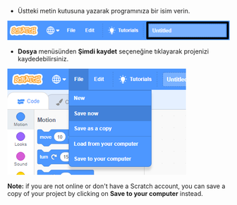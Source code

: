 + Üstteki metin kutusuna yazarak programınıza bir isim verin.

![scratch proje adı metin kutusu](images/name-annotated.png)

+ **Dosya** menüsünden **Şimdi kaydet** seçeneğine tıklayarak projenizi kaydedebilirsiniz.

![ekran görüntüsü](images/save.png)

**Note:** if you are not online or don't have a Scratch account, you can save a copy of your project by clicking on **Save to your computer** instead.